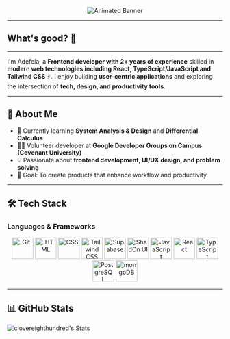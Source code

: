 <p align="center">
  <img src="assets/yutaokkotsu2.gif" alt="Animated Banner" />
</p>

---

## What's good? 🤙

---

I'm Adefela, a **Frontend developer with 2+ years of experience** skilled in **modern web technologies including React, TypeScript/JavaScript and Tailwind CSS** ⚡. I enjoy building **user-centric applications** and exploring the intersection of **tech, design, and productivity tools**.

---

## 🚀 About Me

- 🌱 Currently learning **System Analysis & Design** and **Differential Calculus**
- 👨‍💻 Volunteer developer at **Google Developer Groups on Campus (Covenant University)**
- 💡 Passionate about **frontend development, UI/UX design, and problem solving**
- 🎯 Goal: To create products that enhance workflow and productivity

---

## 🛠️ Tech Stack

### Languages & Frameworks

<p align="center">
	<img width="50" src="https://raw.githubusercontent.com/marwin1991/profile-technology-icons/refs/heads/main/icons/git.png" alt="Git" title="Git"/>
	<img width="50" src="https://raw.githubusercontent.com/marwin1991/profile-technology-icons/refs/heads/main/icons/html.png" alt="HTML" title="HTML"/>
	<img width="50" src="https://raw.githubusercontent.com/marwin1991/profile-technology-icons/refs/heads/main/icons/css.png" alt="CSS" title="CSS"/>
	<img width="50" src="https://raw.githubusercontent.com/marwin1991/profile-technology-icons/refs/heads/main/icons/tailwind_css.png" alt="Tailwind CSS" title="Tailwind CSS"/>
	<img width="50" src="https://raw.githubusercontent.com/marwin1991/profile-technology-icons/refs/heads/main/icons/supabase.png" alt="Supabase" title="Supabase"/>
	<img width="50" src="https://raw.githubusercontent.com/marwin1991/profile-technology-icons/refs/heads/main/icons/shadcn_ui.png" alt="ShadCn UI" title="ShadCn UI"/>
	<img width="50" src="https://raw.githubusercontent.com/marwin1991/profile-technology-icons/refs/heads/main/icons/javascript.png" alt="JavaScript" title="JavaScript"/>
	<img width="50" src="https://raw.githubusercontent.com/marwin1991/profile-technology-icons/refs/heads/main/icons/react.png" alt="React" title="React"/>
	<img width="50" src="https://raw.githubusercontent.com/marwin1991/profile-technology-icons/refs/heads/main/icons/typescript.png" alt="TypeScript" title="TypeScript"/>
	<img width="50" src="https://raw.githubusercontent.com/marwin1991/profile-technology-icons/refs/heads/main/icons/postgresql.png" alt="PostgreSQL" title="PostgreSQL"/>
	<img width="50" src="https://raw.githubusercontent.com/marwin1991/profile-technology-icons/refs/heads/main/icons/mongodb.png" alt="mongoDB" title="mongoDB"/>
</p>

---

## 📊 GitHub Stats

![clovereighthundred's Stats](https://github-readme-stats.vercel.app/api?username=clovereighthundred&theme=radical&show_icons=true&hide_border=true&count_private=true)
